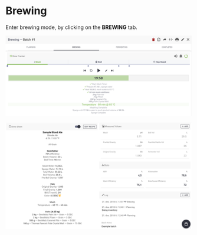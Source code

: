 # Brewing

Enter brewing mode, by clicking on the **BREWING** tab.

![Brew Tracker \(Optional\) for tracking and timing your brew-day!](../.gitbook/assets/image%20%2864%29.png)

![Brew-sheet and input fields for all your measured values, with estimated values and stats](../.gitbook/assets/image%20%2838%29.png)

